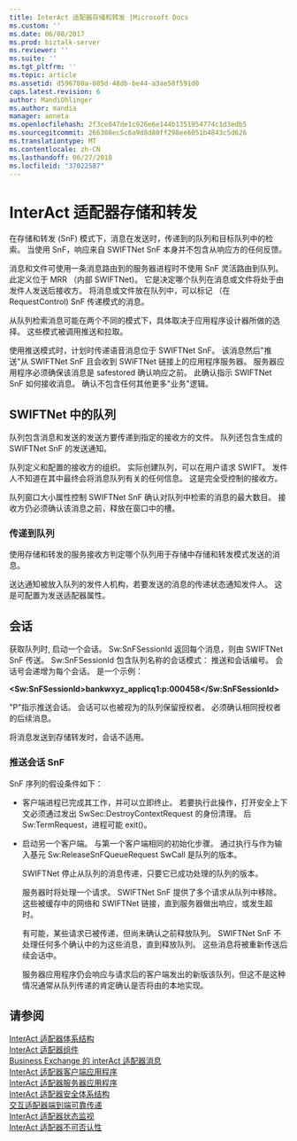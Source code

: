 ```yaml
---
title: InterAct 适配器存储和转发 |Microsoft Docs
ms.custom: ''
ms.date: 06/08/2017
ms.prod: biztalk-server
ms.reviewer: ''
ms.suite: ''
ms.tgt_pltfrm: ''
ms.topic: article
ms.assetid: d596780a-085d-48db-be44-a3ae58f591d0
caps.latest.revision: 6
author: MandiOhlinger
ms.author: mandia
manager: anneta
ms.openlocfilehash: 2f3ce047de1c926e6e144b1351954774c1d3edb5
ms.sourcegitcommit: 266308ec5c6a9d8d80ff298ee6051b4843c5d626
ms.translationtype: MT
ms.contentlocale: zh-CN
ms.lasthandoff: 06/27/2018
ms.locfileid: "37022587"
---
```

# <a name="interact-adapter-store-and-forward"></a>InterAct 适配器存储和转发
在存储和转发 (SnF) 模式下，消息在发送时，传递到的队列和目标队列中的检索。 当使用 SnF，响应来自 SWIFTNet SnF 本身并不包含从响应方的任何反馈。  
  
 消息和文件可使用一条消息路由到的服务器进程时不使用 SnF 灵活路由到队列。 此定义位于 MRR （内部 SWIFTNet)。 它是决定哪个队列在消息或文件将处于由发件人发送后接收方。 将消息或文件放在队列中，可以标记 （在 RequestControl) SnF 传递模式的消息。  
  
 从队列检索消息可能在两个不同的模式下，具体取决于应用程序设计器所做的选择。 这些模式被调用推送和拉取。  
  
 使用推送模式时，计划时传递语音消息位于 SWIFTNet SnF。 该消息然后"推送"从 SWIFTNet SnF 且会收到 SWIFTNet 链接上的应用程序服务器。 服务器应用程序必须确保该消息是 safestored 确认响应之前。 此确认指示 SWIFTNet SnF 如何接收消息。 确认不包含任何其他更多"业务"逻辑。  
  
## <a name="queues-in-swiftnet"></a>SWIFTNet 中的队列  
 队列包含消息和发送的发送方要传递到指定的接收方的文件。 队列还包含生成的 SWIFTNet SnF 的发送通知。  
  
 队列定义和配置的接收方的组织。 实际创建队列，可以在用户请求 SWIFT。 发件人不知道在其中最终会将消息队列有关的任何信息。 这是完全受控制的接收方。  
  
 队列窗口大小属性控制 SWIFTNet SnF 确认对队列中检索的消息的最大数目。 接收方仍必须确认该消息之前，释放在窗口中的槽。  
  
### <a name="delivery-into-a-queue"></a>传递到队列  
 使用存储和转发的服务接收方判定哪个队列用于存储中存储和转发模式发送的消息。  
  
 送达通知被放入队列的发件人机构，若要发送的消息的传递状态通知发件人。 这是可配置为发送适配器属性。  
  
## <a name="sessions"></a>会话  
 获取队列时, 启动一个会话。 Sw:SnFSessionId 返回每个消息，则由 SWIFTNet SnF 传送。 Sw:SnFSessionId 包含队列名称的会话模式： 推送和会话编号。 会话号会递增为每个会话。 是一个示例：  
  
 **\<Sw:SnFSessionId\>bankwxyz_applicq1:p:000458\</Sw:SnFSessionId\>**  
  
 "P"指示推送会话。 会话可以也被视为的队列保留授权者。 必须确认相同授权者的后续消息。  
  
 将消息发送到存储转发时，会话不适用。  
  
### <a name="push-session-snf"></a>推送会话 SnF  
 SnF 序列的假设条件如下：  
  
- 客户端进程已完成其工作，并可以立即终止。 若要执行此操作，打开安全上下文必须通过发出 SwSec:DestroyContextRequest 的身份清理。 后 Sw:TermRequest，进程可能 exit()。  
  
- 启动另一个客户端。 与第一个客户端相同的初始化步骤。 通过执行与作为输入基元 Sw:ReleaseSnFQueueRequest SwCall 是队列的版本。  
  
   SWIFTNet 停止从队列的消息传递，只要它已成功处理的队列的版本。  
  
  服务器时将处理一个请求。 SWIFTNet SnF 提供了多个请求从队列中移除。 这些被缓存中的网络和 SWIFTNet 链接，直到服务器做出响应，或发生超时。  
  
  有可能，某些请求已被传递，但尚未确认之前释放队列。 SWIFTNet SnF 不处理任何多个确认中的为这些消息，直到释放队列。 这些消息将被重新传送后续会话中。  
  
  服务器应用程序仍会响应与请求后的客户端发出的新版该队列，但这不是这种情况通常从队列传递的肯定确认是否将由的本地实现。  
  
## <a name="see-also"></a>请参阅  
 [InterAct 适配器体系结构](../../adapters-and-accelerators/fileact-interact/interact-adapter-architecture.md)   
 [InterAct 适配器组件](../../adapters-and-accelerators/fileact-interact/interact-adapter-components.md)   
 [Business Exchange 的 interAct 适配器消息](../../adapters-and-accelerators/fileact-interact/interact-adapter-messages-for-business-exchange.md)   
 [InterAct 适配器客户端应用程序](../../adapters-and-accelerators/fileact-interact/interact-adapter-client-application.md)   
 [InterAct 适配器服务器应用程序](../../adapters-and-accelerators/fileact-interact/interact-adapter-server-application.md)   
 [InterAct 适配器安全体系结构](../../adapters-and-accelerators/fileact-interact/interact-adapter-security-architecture.md)   
 [交互适配器端到端可靠传递](../../adapters-and-accelerators/fileact-interact/interact-adapter-end-to-end-reliable-delivery.md)   
 [InterAct 适配器状态监视](../../adapters-and-accelerators/fileact-interact/interact-adapter-status-monitoring.md)   
 [InterAct 适配器不可否认性](../../adapters-and-accelerators/fileact-interact/interact-adapter-non-repudiation.md)